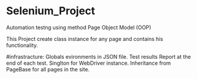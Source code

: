 # Selenium_Project

Automation testng using method Page Object Model (OOP)

This Project create class instance for any page and contains his functionality. 

#infrastracture: 
Globals evironments in JSON file.
Test results Report at the end of each test.
Singlton for WebDriver instance.
Inheritance from PageBase for all pages in the site.
